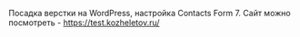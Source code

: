 Посадка верстки на WordPress, настройка Contacts Form 7.
Сайт можно посмотреть - https://test.kozheletov.ru/
